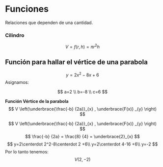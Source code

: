 # Funciones
Relaciones que dependen de una cantidad. 
### Cilindro
$$ V = f(r, h) = \pi r^2h$$

## Función para hallar el vértice de una parabola
$$y = 2x^2-8x+6$$
Asignamos:

$$
a=2 \\ b=-8 \\ c=6
$$

**Función Vértice de la parabola**
$$
V \left(\underbrace{\frac{-b} {2a}}_{x} , \underbrace{F(x)} _{y} \right)  
$$

 $$
V \left(\underbrace{\frac{-b} {2a}}_{x} , \underbrace{F(x)} _{y} \right)  
$$
$$
\frac{-b} {2a} = \frac{8} {4} = \underbrace{2}_{x}
$$
$$
y=2\centerdot 2^2-8\centerdot 2 +6\\
y=2\centerdot 4-16 +6\\
y=-2
$$
Por lo tanto tenemos:
$$
V(2,-2)
$$
<!--stackedit_data:
eyJoaXN0b3J5IjpbMTg0MTI3NjUxMywxNTk2MzA2NzQzLDE5ND
E1NDE0ODgsMTExNjMzMjY5MSwtNDA1MDQyNzQ2LC0xNzYzMDIz
Mjg2LDYyODAyNzc0OSwxODM5NDUxNDc5LC0xNjY5MTExMzM4LD
ExMTM0NjQyMzIsNTUzMjMxODY2LDEyNzcyNjI1NjhdfQ==
-->